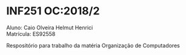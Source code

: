 # INF251 OC:2018/2
Aluno: Caio Olveira Helmut Henrici                                                                    
Matrícula: ES92558

Respositório para trabalho da matéria Organização de Computadores
